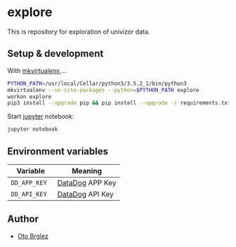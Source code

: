 # explore

This is repository for exploration of univizor data.

## Setup & development

With [mkvirtualenv],...

```bash
PYTHON_PATH=/usr/local/Cellar/python3/3.5.2_1/bin/python3
mkvirtualenv --no-site-packages --python=$PYTHON_PATH explore
workon explore
pip3 install --upgrade pip && pip install --upgrade -r requirements.txt   
```

Start [jupyter] notebook:

```bash
jupyter notebook
```

## Environment variables

| Variable      | Meaning         |
|---------------|-----------------|
| `DD_APP_KEY ` | [DataDog] APP Key |
| `DD_API_KEY ` | [DataDog] API Key |

## Author

- [Oto Brglez](https://githu.com/otobrglez)

[DataDog]:https://www.datadoghq.com/
[jupyter]:http://jupyter.org/
[mkvirtualenv]:https://virtualenvwrapper.readthedocs.io/en/latest/
